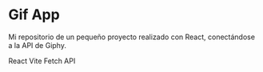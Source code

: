 # Gif App

Mi repositorio de un pequeño proyecto realizado con React, conectándose a la API de Giphy.

React
Vite
Fetch API
